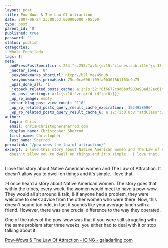 ```yaml
---
layout: post
title: Pow-Wows & The Law Of Attraction
date: 2007-06-24 23:00:53.000000000 -05:00
type: post
parent_id: '0'
published: true
password: ''
status: publish
categories:
- Whole Enchilada
tags: []
meta:
  podPressPostSpecific: s:264:"s:255:"a:6:{s:15:"itunes:subtitle";s:15:"##PostExcerpt##";s:14:"itunes:summary";s:15:"##PostExcerpt##";s:15:"itunes:keywords";s:17:"##WordPressCats##";s:13:"itunes:author";s:10:"##Global##";s:15:"itunes:explicit";s:7:"Default";s:12:"itunes:block";s:7:"Default";}";";
  _nectar_love: '0'
  _sexybookmarks_shortUrl: http://b2l.me/45nub
  _sexybookmarks_permaHash: 75ca0ca606ff09fa0b3078b1163c9a75
  _wpas_done_all: '1'
  _jetpack_related_posts_cache: a:1:{s:32:"8f6677c9d6b0f903e98ad32ec61f8deb";a:2:{s:7:"expires";i:1457631868;s:7:"payload";a:3:{i:0;a:1:{s:2:"id";i:362;}i:1;a:1:{s:2:"id";i:1373;}i:2;a:1:{s:2:"id";i:1108;}}}}
  _vc_post_settings: a:1:{s:10:"vc_grid_id";a:0:{}}
  _wp_rp_image: empty
  nectar_blog_post_view_count: '116'
  _wp_rp_related_posts_query_result_cache_expiration: '1524958596'
  _wp_rp_related_posts_query_result_cache_6: a:12:{i:0;O:8:"stdClass":2:{s:7:"post_id";s:4:"1373";s:5:"score";s:17:"61.54755762682639";}i:1;O:8:"stdClass":2:{s:7:"post_id";s:3:"737";s:5:"score";s:17:"51.42504203074938";}i:2;O:8:"stdClass":2:{s:7:"post_id";s:4:"1285";s:5:"score";s:18:"47.721046844018595";}i:3;O:8:"stdClass":2:{s:7:"post_id";s:3:"400";s:5:"score";s:18:"44.793874772904566";}i:4;O:8:"stdClass":2:{s:7:"post_id";s:3:"604";s:5:"score";s:17:"42.60769994734849";}i:5;O:8:"stdClass":2:{s:7:"post_id";s:3:"427";s:5:"score";s:17:"42.60769994734849";}i:6;O:8:"stdClass":2:{s:7:"post_id";s:3:"393";s:5:"score";s:17:"42.60769994734849";}i:7;O:8:"stdClass":2:{s:7:"post_id";s:3:"333";s:5:"score";s:17:"42.60769994734849";}i:8;O:8:"stdClass":2:{s:7:"post_id";s:4:"4550";s:5:"score";s:17:"41.23809553048123";}i:9;O:8:"stdClass":2:{s:7:"post_id";s:4:"1108";s:5:"score";s:17:"41.23809553048123";}i:10;O:8:"stdClass":2:{s:7:"post_id";s:3:"831";s:5:"score";s:17:"41.23809553048123";}i:11;O:8:"stdClass":2:{s:7:"post_id";s:3:"364";s:5:"score";s:17:"41.23809553048123";}}
author:
  login: Chris
  email: chris@christophersherrod.com
  display_name: Christopher Sherrod
  first_name: Christopher
  last_name: Sherrod
permalink: "/pow-wows-the-law-of-attraction/"
excerpt: I love this story about Native American women and The Law of Attraction.  It
  doesn't allow you to dwell on things and it's simple.  I love that.
---
```

<p>I love this story about Native American women and The Law of Attraction.  It doesn't allow you to dwell on things and it's simple.  I love that.</p>
>I once heard a story about Native American women. The story goes that within the tribes, every week, the women would meet to have a pow-wow. They would all sit around & talk, & if anyone had a problem, they were welcome to seek advice from the other women who were there. Now, this doesn't sound too odd, in fact it sounds like your average lunch with a friend. However, there was one crucial difference to the way they operated.</p>
<p>One of the rules of the pow-wow was that if you were still struggling with the same problem after three weeks, you either had to deal with it or stop talking about it.
</p></blockquote>
<p><a href="http://galadarling.com/article/pow-wows-the-law-of-attraction?commented=1#c004048" rel="nofollow">Pow-Wows & The Law Of Attraction - iCiNG - galadarling.com</a></p>
